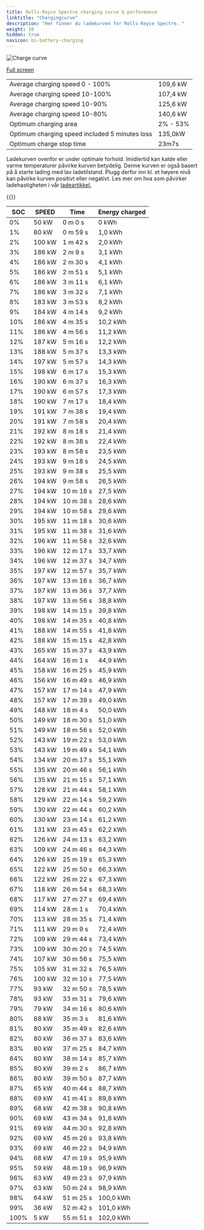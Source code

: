 ```yaml
---
title: Rolls-Royce Spectre charging curve & performance
linktitle: "Chargingcurve"
description: "Her finner du ladekurven for Rolls-Royce Spectre. "
weight: 10
hidden: true
navicon: bi-battery-charging
---
```

<!-- markdownlint-disable MD033 -->
<img src="../chargingcurve.svg" alt="Charge curve" class="img-fluid">

[Full screen](../chargingcurve.svg)


<table class="table table-striped">
<tbody>
<tr>
<td>Average charging speed 0 - 100% </td><td>109,6 kW</td>
</tr>
<tr>
<td>Average charging speed 10-100% </td><td>107,4 kW</td>
</tr>
<tr>
<td>Average charging speed 10-90% </td><td>125,6 kW</td>
</tr>
<tr>
<td>Average charging speed 10-80% </td><td>140,6 kW</td>
</tr>
<tr>
<td>Optimum charging area</td><td>2% - 53%</td>
</tr>
<tr>
<td>Optimum charging speed included 5 minutes loss</td><td>135,0kW</td>
</tr>
<tr>
<td>Optimum charge stop time </td><td>23m7s</td>
</tr>
</tbody>
</table>


Ladekurven ovenfor er under optimale forhold. Imidlertid kan kalde eller varme temperaturer påvirke kurven betydelig. Denne kurven er også basert på å starte lading med lav ladetilstand. Plugg derfor inn kl. et høyere nivå kan påvirke kurven positivt eller negativt. Les mer om hva som påvirker ladehastigheten i vår [ladeartikkel.](../../../../../technology/battery/charging/) 


{{<evkxdisplayaddarticle />}}
<table class="table table-striped">
<thead>
<tr><th>SOC</th><th>SPEED</th><th>Time</th><th>Energy charged</th></tr>
</thead>
<tbody>
<tr>
<td>0%</td><td>50 kW</td><td> 0 m 0 s </td><td>0 kWh </td>
</tr>
<tr>
<td>1%</td><td>80 kW</td><td> 0 m 59 s </td><td>1,0 kWh </td>
</tr>
<tr>
<td>2%</td><td>100 kW</td><td> 1 m 42 s </td><td>2,0 kWh </td>
</tr>
<tr>
<td>3%</td><td>186 kW</td><td> 2 m 9 s </td><td>3,1 kWh </td>
</tr>
<tr>
<td>4%</td><td>186 kW</td><td> 2 m 30 s </td><td>4,1 kWh </td>
</tr>
<tr>
<td>5%</td><td>186 kW</td><td> 2 m 51 s </td><td>5,1 kWh </td>
</tr>
<tr>
<td>6%</td><td>186 kW</td><td> 3 m 11 s </td><td>6,1 kWh </td>
</tr>
<tr>
<td>7%</td><td>186 kW</td><td> 3 m 32 s </td><td>7,1 kWh </td>
</tr>
<tr>
<td>8%</td><td>183 kW</td><td> 3 m 53 s </td><td>8,2 kWh </td>
</tr>
<tr>
<td>9%</td><td>184 kW</td><td> 4 m 14 s </td><td>9,2 kWh </td>
</tr>
<tr>
<td>10%</td><td>186 kW</td><td> 4 m 35 s </td><td>10,2 kWh </td>
</tr>
<tr>
<td>11%</td><td>186 kW</td><td> 4 m 56 s </td><td>11,2 kWh </td>
</tr>
<tr>
<td>12%</td><td>187 kW</td><td> 5 m 16 s </td><td>12,2 kWh </td>
</tr>
<tr>
<td>13%</td><td>188 kW</td><td> 5 m 37 s </td><td>13,3 kWh </td>
</tr>
<tr>
<td>14%</td><td>197 kW</td><td> 5 m 57 s </td><td>14,3 kWh </td>
</tr>
<tr>
<td>15%</td><td>198 kW</td><td> 6 m 17 s </td><td>15,3 kWh </td>
</tr>
<tr>
<td>16%</td><td>190 kW</td><td> 6 m 37 s </td><td>16,3 kWh </td>
</tr>
<tr>
<td>17%</td><td>190 kW</td><td> 6 m 57 s </td><td>17,3 kWh </td>
</tr>
<tr>
<td>18%</td><td>190 kW</td><td> 7 m 17 s </td><td>18,4 kWh </td>
</tr>
<tr>
<td>19%</td><td>191 kW</td><td> 7 m 38 s </td><td>19,4 kWh </td>
</tr>
<tr>
<td>20%</td><td>191 kW</td><td> 7 m 58 s </td><td>20,4 kWh </td>
</tr>
<tr>
<td>21%</td><td>192 kW</td><td> 8 m 18 s </td><td>21,4 kWh </td>
</tr>
<tr>
<td>22%</td><td>192 kW</td><td> 8 m 38 s </td><td>22,4 kWh </td>
</tr>
<tr>
<td>23%</td><td>193 kW</td><td> 8 m 58 s </td><td>23,5 kWh </td>
</tr>
<tr>
<td>24%</td><td>193 kW</td><td> 9 m 18 s </td><td>24,5 kWh </td>
</tr>
<tr>
<td>25%</td><td>193 kW</td><td> 9 m 38 s </td><td>25,5 kWh </td>
</tr>
<tr>
<td>26%</td><td>194 kW</td><td> 9 m 58 s </td><td>26,5 kWh </td>
</tr>
<tr>
<td>27%</td><td>194 kW</td><td> 10 m 18 s </td><td>27,5 kWh </td>
</tr>
<tr>
<td>28%</td><td>194 kW</td><td> 10 m 38 s </td><td>28,6 kWh </td>
</tr>
<tr>
<td>29%</td><td>194 kW</td><td> 10 m 58 s </td><td>29,6 kWh </td>
</tr>
<tr>
<td>30%</td><td>195 kW</td><td> 11 m 18 s </td><td>30,6 kWh </td>
</tr>
<tr>
<td>31%</td><td>195 kW</td><td> 11 m 38 s </td><td>31,6 kWh </td>
</tr>
<tr>
<td>32%</td><td>196 kW</td><td> 11 m 58 s </td><td>32,6 kWh </td>
</tr>
<tr>
<td>33%</td><td>196 kW</td><td> 12 m 17 s </td><td>33,7 kWh </td>
</tr>
<tr>
<td>34%</td><td>196 kW</td><td> 12 m 37 s </td><td>34,7 kWh </td>
</tr>
<tr>
<td>35%</td><td>197 kW</td><td> 12 m 57 s </td><td>35,7 kWh </td>
</tr>
<tr>
<td>36%</td><td>197 kW</td><td> 13 m 16 s </td><td>36,7 kWh </td>
</tr>
<tr>
<td>37%</td><td>197 kW</td><td> 13 m 36 s </td><td>37,7 kWh </td>
</tr>
<tr>
<td>38%</td><td>197 kW</td><td> 13 m 56 s </td><td>38,8 kWh </td>
</tr>
<tr>
<td>39%</td><td>198 kW</td><td> 14 m 15 s </td><td>39,8 kWh </td>
</tr>
<tr>
<td>40%</td><td>198 kW</td><td> 14 m 35 s </td><td>40,8 kWh </td>
</tr>
<tr>
<td>41%</td><td>188 kW</td><td> 14 m 55 s </td><td>41,8 kWh </td>
</tr>
<tr>
<td>42%</td><td>188 kW</td><td> 15 m 15 s </td><td>42,8 kWh </td>
</tr>
<tr>
<td>43%</td><td>165 kW</td><td> 15 m 37 s </td><td>43,9 kWh </td>
</tr>
<tr>
<td>44%</td><td>164 kW</td><td> 16 m 1 s </td><td>44,9 kWh </td>
</tr>
<tr>
<td>45%</td><td>158 kW</td><td> 16 m 25 s </td><td>45,9 kWh </td>
</tr>
<tr>
<td>46%</td><td>156 kW</td><td> 16 m 49 s </td><td>46,9 kWh </td>
</tr>
<tr>
<td>47%</td><td>157 kW</td><td> 17 m 14 s </td><td>47,9 kWh </td>
</tr>
<tr>
<td>48%</td><td>157 kW</td><td> 17 m 39 s </td><td>49,0 kWh </td>
</tr>
<tr>
<td>49%</td><td>148 kW</td><td> 18 m 4 s </td><td>50,0 kWh </td>
</tr>
<tr>
<td>50%</td><td>149 kW</td><td> 18 m 30 s </td><td>51,0 kWh </td>
</tr>
<tr>
<td>51%</td><td>149 kW</td><td> 18 m 56 s </td><td>52,0 kWh </td>
</tr>
<tr>
<td>52%</td><td>143 kW</td><td> 19 m 22 s </td><td>53,0 kWh </td>
</tr>
<tr>
<td>53%</td><td>143 kW</td><td> 19 m 49 s </td><td>54,1 kWh </td>
</tr>
<tr>
<td>54%</td><td>134 kW</td><td> 20 m 17 s </td><td>55,1 kWh </td>
</tr>
<tr>
<td>55%</td><td>135 kW</td><td> 20 m 46 s </td><td>56,1 kWh </td>
</tr>
<tr>
<td>56%</td><td>135 kW</td><td> 21 m 15 s </td><td>57,1 kWh </td>
</tr>
<tr>
<td>57%</td><td>128 kW</td><td> 21 m 44 s </td><td>58,1 kWh </td>
</tr>
<tr>
<td>58%</td><td>129 kW</td><td> 22 m 14 s </td><td>59,2 kWh </td>
</tr>
<tr>
<td>59%</td><td>130 kW</td><td> 22 m 44 s </td><td>60,2 kWh </td>
</tr>
<tr>
<td>60%</td><td>130 kW</td><td> 23 m 14 s </td><td>61,2 kWh </td>
</tr>
<tr>
<td>61%</td><td>131 kW</td><td> 23 m 43 s </td><td>62,2 kWh </td>
</tr>
<tr>
<td>62%</td><td>126 kW</td><td> 24 m 13 s </td><td>63,2 kWh </td>
</tr>
<tr>
<td>63%</td><td>109 kW</td><td> 24 m 46 s </td><td>64,3 kWh </td>
</tr>
<tr>
<td>64%</td><td>126 kW</td><td> 25 m 19 s </td><td>65,3 kWh </td>
</tr>
<tr>
<td>65%</td><td>122 kW</td><td> 25 m 50 s </td><td>66,3 kWh </td>
</tr>
<tr>
<td>66%</td><td>122 kW</td><td> 26 m 22 s </td><td>67,3 kWh </td>
</tr>
<tr>
<td>67%</td><td>118 kW</td><td> 26 m 54 s </td><td>68,3 kWh </td>
</tr>
<tr>
<td>68%</td><td>117 kW</td><td> 27 m 27 s </td><td>69,4 kWh </td>
</tr>
<tr>
<td>69%</td><td>114 kW</td><td> 28 m 1 s </td><td>70,4 kWh </td>
</tr>
<tr>
<td>70%</td><td>113 kW</td><td> 28 m 35 s </td><td>71,4 kWh </td>
</tr>
<tr>
<td>71%</td><td>111 kW</td><td> 29 m 9 s </td><td>72,4 kWh </td>
</tr>
<tr>
<td>72%</td><td>109 kW</td><td> 29 m 44 s </td><td>73,4 kWh </td>
</tr>
<tr>
<td>73%</td><td>109 kW</td><td> 30 m 20 s </td><td>74,5 kWh </td>
</tr>
<tr>
<td>74%</td><td>107 kW</td><td> 30 m 56 s </td><td>75,5 kWh </td>
</tr>
<tr>
<td>75%</td><td>105 kW</td><td> 31 m 32 s </td><td>76,5 kWh </td>
</tr>
<tr>
<td>76%</td><td>100 kW</td><td> 32 m 10 s </td><td>77,5 kWh </td>
</tr>
<tr>
<td>77%</td><td>93 kW</td><td> 32 m 50 s </td><td>78,5 kWh </td>
</tr>
<tr>
<td>78%</td><td>93 kW</td><td> 33 m 31 s </td><td>79,6 kWh </td>
</tr>
<tr>
<td>79%</td><td>79 kW</td><td> 34 m 16 s </td><td>80,6 kWh </td>
</tr>
<tr>
<td>80%</td><td>88 kW</td><td> 35 m 3 s </td><td>81,6 kWh </td>
</tr>
<tr>
<td>81%</td><td>80 kW</td><td> 35 m 49 s </td><td>82,6 kWh </td>
</tr>
<tr>
<td>82%</td><td>80 kW</td><td> 36 m 37 s </td><td>83,6 kWh </td>
</tr>
<tr>
<td>83%</td><td>80 kW</td><td> 37 m 25 s </td><td>84,7 kWh </td>
</tr>
<tr>
<td>84%</td><td>80 kW</td><td> 38 m 14 s </td><td>85,7 kWh </td>
</tr>
<tr>
<td>85%</td><td>80 kW</td><td> 39 m 2 s </td><td>86,7 kWh </td>
</tr>
<tr>
<td>86%</td><td>80 kW</td><td> 39 m 50 s </td><td>87,7 kWh </td>
</tr>
<tr>
<td>87%</td><td>65 kW</td><td> 40 m 44 s </td><td>88,7 kWh </td>
</tr>
<tr>
<td>88%</td><td>69 kW</td><td> 41 m 41 s </td><td>89,8 kWh </td>
</tr>
<tr>
<td>89%</td><td>68 kW</td><td> 42 m 38 s </td><td>90,8 kWh </td>
</tr>
<tr>
<td>90%</td><td>69 kW</td><td> 43 m 34 s </td><td>91,8 kWh </td>
</tr>
<tr>
<td>91%</td><td>69 kW</td><td> 44 m 30 s </td><td>92,8 kWh </td>
</tr>
<tr>
<td>92%</td><td>69 kW</td><td> 45 m 26 s </td><td>93,8 kWh </td>
</tr>
<tr>
<td>93%</td><td>69 kW</td><td> 46 m 22 s </td><td>94,9 kWh </td>
</tr>
<tr>
<td>94%</td><td>68 kW</td><td> 47 m 19 s </td><td>95,9 kWh </td>
</tr>
<tr>
<td>95%</td><td>59 kW</td><td> 48 m 19 s </td><td>96,9 kWh </td>
</tr>
<tr>
<td>96%</td><td>63 kW</td><td> 49 m 23 s </td><td>97,9 kWh </td>
</tr>
<tr>
<td>97%</td><td>63 kW</td><td> 50 m 24 s </td><td>98,9 kWh </td>
</tr>
<tr>
<td>98%</td><td>64 kW</td><td> 51 m 25 s </td><td>100,0 kWh </td>
</tr>
<tr>
<td>99%</td><td>36 kW</td><td> 52 m 42 s </td><td>101,0 kWh </td>
</tr>
<tr>
<td>100%</td><td>5 kW</td><td> 55 m 51 s </td><td>102,0 kWh </td>
</tr>
</tbody>
</table>

